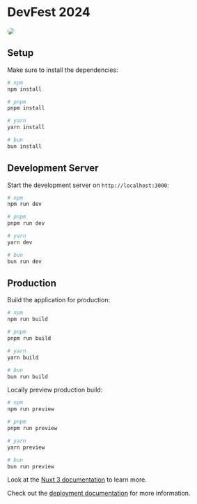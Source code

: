 # DevFest 2024
<!-- ![asd](/public/thumbnail.png) -->

<img src="https://raw.githubusercontent.com/vrijraj/devfest-2024/main/public/thumbnail.png?token=GHSAT0AAAAAACGBMMHPW4OQ7IDW5PWCVW66ZWN5CRA" style="border-radius:12px">

## Setup

Make sure to install the dependencies:

```bash
# npm
npm install

# pnpm
pnpm install

# yarn
yarn install

# bun
bun install
```

## Development Server

Start the development server on `http://localhost:3000`:

```bash
# npm
npm run dev

# pnpm
pnpm run dev

# yarn
yarn dev

# bun
bun run dev
```

## Production

Build the application for production:

```bash
# npm
npm run build

# pnpm
pnpm run build

# yarn
yarn build

# bun
bun run build
```

Locally preview production build:

```bash
# npm
npm run preview

# pnpm
pnpm run preview

# yarn
yarn preview

# bun
bun run preview
```

Look at the [Nuxt 3 documentation](https://nuxt.com/docs/getting-started/introduction) to learn more.

Check out the [deployment documentation](https://nuxt.com/docs/getting-started/deployment) for more information.
